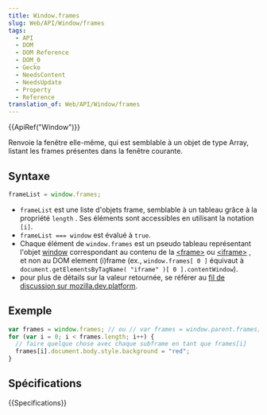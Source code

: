 ```yaml
---
title: Window.frames
slug: Web/API/Window/frames
tags:
  - API
  - DOM
  - DOM Reference
  - DOM_0
  - Gecko
  - NeedsContent
  - NeedsUpdate
  - Property
  - Reference
translation_of: Web/API/Window/frames
---
```


{{ApiRef("Window")}}

Renvoie la fenêtre elle-même, qui est semblable à un objet de type Array, listant les frames présentes dans la fenêtre courante.

## Syntaxe

```js
frameList = window.frames;
```

- `frameList` est une liste d'objets frame, semblable à un tableau grâce à la propriété `length` . Ses éléments sont accessibles en utilisant la notation `[i]`.
- `frameList === window` est évalué à `true`.
- Chaque élément de `window.frames` est un pseudo tableau représentant l'objet [window](/fr/docs/DOM/window) correspondant au contenu de la [\<frame>](/fr/docs/HTML/Element/frame) ou [\<iframe>](/fr/docs/HTML/Element/iframe) , et non au DOM element (i)frame (ex., `window.frames[ 0 ]` équivaut à `document.getElementsByTagName( "iframe" )[ 0 ].contentWindow`).
- pour plus de détails sur la valeur retournée, se référer au [fil de discussion sur mozilla.dev.platform](http://groups.google.com/group/mozilla.dev.platform/browse_thread/thread/5628c6f346859d4f/169aa7004565066?hl=en&ie=UTF-8&oe=utf-8&q=window.frames&pli=1).

## Exemple

```js
var frames = window.frames; // ou // var frames = window.parent.frames;
for (var i = 0; i < frames.length; i++) {
  // faire quelque chose avec chaque subframe en tant que frames[i]
  frames[i].document.body.style.background = "red";
}
```

## Spécifications

{{Specifications}}

